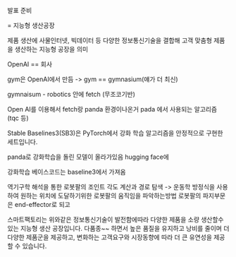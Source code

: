 발표 준비

= 지능형 생산공장

제품 생산에 사물인터넷, 빅데이터 등 다양한 정보통신기술을 결합해 고객 맞춤형 제품을 생산하는 지능형 공장을 의미


OpenAI  == 회사

gym은 OpenAI에서 만듬
-> gym == gymnasium(얘가 더 최신)

gymnaisum - robotics 안에 fetch (무조코기반)

Open AI를 이용해서 fetch랑 panda 환경이나온거
pada 에서 사용되는 알고리즘 (tqc 등)


Stable Baselines3(SB3)은 PyTorch에서 강화 학습 알고리즘을 안정적으로 구현한 세트입니다.

panda로 강화학습을 돌린 모델이 올라가있음
hugging face에

강화학습 베이스코드는 baseline3에서 가져옴


역기구학 해석을 통한 로봇팔의 조인트 각도 계산과 경로 탐색
-> 운동학 방정식을 사용하여 원하는 위치에 도달하기위한 로봇팔의 움직임을 파악하는방법
로봇팔의 파지부문은 end-effector로 되고


스마트팩토리는 위와같은 정보통신기술이 발전함에따라
다양한 제품을 소량 생산할수있는 지능형 생산 공장입니다.
다품종~~ 하면서 높은 품질을 유지하고 낭비를 줄이며
더 다양한 제품군을 제공하고, 변화하는 고객요구와 시장동향에 따라 더 큰 유연성을 제공할 수 있습니다.


